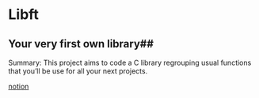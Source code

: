 # Libft

## Your very first own library##

Summary: This project aims to code a C library regrouping usual functions that you’ll
be use for all your next projects.

[notion](https://iodized-sailfish-b0c.notion.site/Libft-465972716dbe4e8ebdce69962bc27265)

